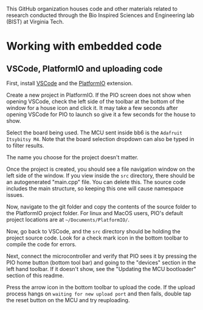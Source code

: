 This GitHub organization houses code and other materials related to research conducted through the Bio Inspired Sciences and Engineering lab (BIST) at Virginia Tech. 

# Working with embedded code

## VSCode, PlatformIO and uploading code

First, install [VSCode](https://code.visualstudio.com/Download) and the [PlatformIO](https://platformio.org/install/ide?install=vscode) extension. 

Create a new project in PlatformIO. If the PIO screen does not show when opening VSCode, check the left side of the toolbar at the bottom of the window for a house icon and click it. It may take a few seconds after opening VSCode for PIO to launch so give it a few seconds for the house to show. 

Select the board being used. The MCU sent inside bb6 is the ```Adafruit Itsybitsy M4```. Note that the board selection dropdown can also be typed in to filter results.

The name you choose for the project doesn't matter.

Once the project is created, you should see a file navigation window on the left side of the window. If you view inside the ```src``` directory, there should be an autogenerated "main.cpp" file. You can delete this. The source code includes the main structure, so keeping this one will cause namespace issues. 

Now, navigate to the git folder and copy the contents of the source folder to the PlatformIO project folder. For linux and MacOS users, PIO's default project locations are at ```~/Documents/PlatformIO/```.

Now, go back to VSCode, and the ```src``` directory should be holding the project source code. Look for a check mark icon in the bottom toolbar to compile the code for errors. 

Next, connect the microcontroller and verify that PIO sees it by pressing the PIO home button (bottom tool bar) and going to the "devices" section in the left hand toolbar. If it doesn't show, see the "Updating the MCU bootloader" section of this readme.

Press the arrow icon in the bottom toolbar to upload the code. If the upload process hangs on ```waiting for new upload port``` and then fails, double tap the reset button on the MCU and try reuploading. 
